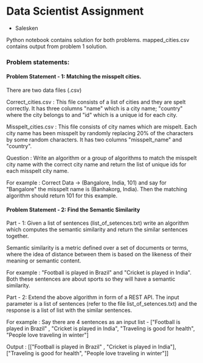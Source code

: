 # Data Scientist Assignment
- Salesken

Python notebook contains solution for both problems.
mapped_cities.csv contains output from problem 1 solution.

### Problem statements:
#### Problem Statement - 1: Matching the misspelt cities.
There are two data files (.csv)

Correct_cities.csv : This file consists of a list of cities and they are spelt correctly. It has three columns "name" which is a city name; "country" where the city belongs to and "id" which is a unique id for each city.

Misspelt_cities.csv : This file consists of city names which are mispelt. Each city name has been misspelt by randomly replacing 20% of the characters by some random characters. It has two columns "misspelt_name" and "country".

Question : Write an algorithm or a group of algorithms to match the misspelt city name with the correct city name and return the list of unique ids for each misspelt city name.

For example : Correct Data -> (Bangalore, India, 101) and say for "Bangalore" the misspelt name is (Banhakorg, India). Then the matching algorithm should return 101 for this example.

#### Problem Statement - 2: Find the Semantic Similarity
Part - 1: Given a list of sentences (list_of_setences.txt) write an algorithm which computes the semantic similarity and return the similar sentences together.

Semantic similarity is a metric defined over a set of documents or terms, where the idea of distance between them is based on the likeness of their meaning or semantic content.

For example : "Football is played in Brazil" and "Cricket is played in India". Both these sentences are about sports so they will have a semantic similarity.

Part - 2: Extend the above algorithm in form of a REST API. The input parameter is a list of sentences (refer to the file list_of_setences.txt) and the response is a list of list with the similar sentences.

For example : Say there are 4 sentences as an input list - ["Football is played in Brazil" , "Cricket is played in India", "Traveling is good for health", "People love traveling in winter"]

Output : [["Football is played in Brazil" , "Cricket is played in India"], ["Traveling is good for health", "People love traveling in winter"]]
